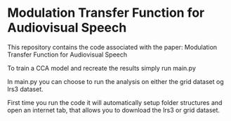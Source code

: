 # Modulation Transfer Function for Audiovisual Speech

This repository contains the code associated with the paper: Modulation Transfer Function for Audiovisual Speech

To train a CCA model and recreate the results simply run main.py

In main.py you can choose to run the analysis on either the grid dataset og lrs3 dataset.

First time you run the code it will automatically setup folder structures and open an internet tab, that allows you to download the lrs3 or grid dataset.


